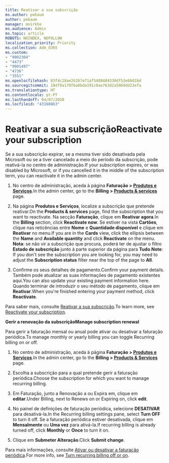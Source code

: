 ```yaml
---
title: Reativar a sua subscrição
ms.author: pebaum
author: pebaum
manager: mnirkhe
ms.audience: Admin
ms.topic: article
ROBOTS: NOINDEX, NOFOLLOW
localization_priority: Priority
ms.collection: Adm_O365
ms.custom:
- "9002304"
- "4473"
- "9001497"
- "4736"
- "3551"
ms.openlocfilehash: 83f4c28ae26267e71af5488484330df53e08d1bd
ms.sourcegitcommit: 18df9a170f6a0bda191c0ae763d2a5069dd22efa
ms.translationtype: HT
ms.contentlocale: pt-PT
ms.lasthandoff: 04/07/2020
ms.locfileid: "43160863"
---
```

# <a name="reactivate-your-subscription"></a><span data-ttu-id="5e6b8-102">Reativar a sua subscrição</span><span class="sxs-lookup"><span data-stu-id="5e6b8-102">Reactivate your subscription</span></span>

<span data-ttu-id="5e6b8-103">Se a sua subscrição expirar, se a mesma tiver sido desativada pela Microsoft ou se a tiver cancelado a meio do período da subscrição, pode reativá-la no centro de administração.</span><span class="sxs-lookup"><span data-stu-id="5e6b8-103">If your subscription expires, or was disabled by Microsoft, or if you cancelled it in the middle of the subscription term, you can reactivate it in the admin center.</span></span> 

1. <span data-ttu-id="5e6b8-104">No centro de administração, aceda à página **Faturação > [Produtos e Serviços](https://go.microsoft.com/fwlink/p/?linkid=842054)**.</span><span class="sxs-lookup"><span data-stu-id="5e6b8-104">In the admin center, go to the **Billing > [Products & services](https://go.microsoft.com/fwlink/p/?linkid=842054)** page.</span></span>

2. <span data-ttu-id="5e6b8-105">Na página **Produtos e Serviços**, localize a subscrição que pretende reativar.</span><span class="sxs-lookup"><span data-stu-id="5e6b8-105">On the **Products & services** page, find the subscription that you want to reactivate.</span></span>  <span data-ttu-id="5e6b8-106">Na secção **Faturação**, clique em **Reativar agora**.</span><span class="sxs-lookup"><span data-stu-id="5e6b8-106">In the **Billing** section, click **Reactivate now**.</span></span>  <span data-ttu-id="5e6b8-107">Se estiver na vista **Cartões**, clique nas reticências entre **Nome** e **Quantidade disponível** e clique em **Reativar** no menu.</span><span class="sxs-lookup"><span data-stu-id="5e6b8-107">If you are in the **Cards** view, click the ellipsis between the **Name** and **Available quantity** and click **Reactivate** on the menu.</span></span> <span data-ttu-id="5e6b8-108">**Nota**: se não vir a subscrição que procura, poderá ter de ajustar o filtro **Estado de subscrição** junto à parte superior da página para **Tudo**.</span><span class="sxs-lookup"><span data-stu-id="5e6b8-108">**Note**: If you don't see the subscription you are looking for, you may need to adjust the **Subscription status** filter near the top of the page to **All**.</span></span>

3. <span data-ttu-id="5e6b8-109">Confirme os seus detalhes de pagamento.</span><span class="sxs-lookup"><span data-stu-id="5e6b8-109">Confirm your payment details.</span></span>  <span data-ttu-id="5e6b8-110">Também pode atualizar as suas informações de pagamento existentes aqui.</span><span class="sxs-lookup"><span data-stu-id="5e6b8-110">You can also update your existing payment information here.</span></span>  <span data-ttu-id="5e6b8-111">Quando terminar de introduzir o seu método de pagamento, clique em **Reativar**.</span><span class="sxs-lookup"><span data-stu-id="5e6b8-111">When you're finished entering your payment method, click **Reactivate**.</span></span>

<span data-ttu-id="5e6b8-112">Para saber mais, consulte [Reativar a sua subscrição](https://docs.microsoft.com/office365/admin/subscriptions-and-billing/reactivate-your-subscription).</span><span class="sxs-lookup"><span data-stu-id="5e6b8-112">To learn more, see [Reactivate your subscription](https://docs.microsoft.com/office365/admin/subscriptions-and-billing/reactivate-your-subscription).</span></span>

<span data-ttu-id="5e6b8-113">**Gerir a renovação da subscrição**</span><span class="sxs-lookup"><span data-stu-id="5e6b8-113">**Manage subscription renewal**</span></span>

<span data-ttu-id="5e6b8-114">Para gerir a faturação mensal ou anual pode ativar ou desativar a faturação periódica.</span><span class="sxs-lookup"><span data-stu-id="5e6b8-114">To manage monthly or yearly billing you can toggle Recurring billing on or off.</span></span>

1. <span data-ttu-id="5e6b8-115">No centro de administração, aceda à página **Faturação > [ Produtos e Serviços](https://go.microsoft.com/fwlink/p/?linkid=842054)**.</span><span class="sxs-lookup"><span data-stu-id="5e6b8-115">In the admin center, go to the **Billing > [Products & Services](https://go.microsoft.com/fwlink/p/?linkid=842054)** page.</span></span>

2. <span data-ttu-id="5e6b8-116">Escolha a subscrição para a qual pretende gerir a faturação periódica.</span><span class="sxs-lookup"><span data-stu-id="5e6b8-116">Choose the subscription for which you want to manage recurring billing.</span></span> 

3. <span data-ttu-id="5e6b8-117">Em Faturação, junto a Renovação a ou Expira em, clique em **editar**.</span><span class="sxs-lookup"><span data-stu-id="5e6b8-117">Under Billing, next to Renews on or Expiring on, click **edit**.</span></span>

4. <span data-ttu-id="5e6b8-118">No painel de definições de faturação periódica, selecione **DESATIVAR** para desativá-la.</span><span class="sxs-lookup"><span data-stu-id="5e6b8-118">In the Recurring billing settings pane, select **Turn OFF** to turn it off.</span></span> <span data-ttu-id="5e6b8-119">Se a faturação periódica estiver desativada, clique em **Mensalmente** ou **Uma vez** para ativá-la.</span><span class="sxs-lookup"><span data-stu-id="5e6b8-119">If recurring billing is already turned off, click **Monthly** or **Once** to turn it on.</span></span> 

5. <span data-ttu-id="5e6b8-120">Clique em **Submeter Alteração**.</span><span class="sxs-lookup"><span data-stu-id="5e6b8-120">Click **Submit change**.</span></span>

<span data-ttu-id="5e6b8-121">Para mais informações, consulte [Ativar ou desativar a faturação periódica](https://docs.microsoft.com/office365/admin/subscriptions-and-billing/renew-your-subscription#turn-recurring-billing-off-or-on).</span><span class="sxs-lookup"><span data-stu-id="5e6b8-121">For more info, see [Turn recurring billing off or on](https://docs.microsoft.com/office365/admin/subscriptions-and-billing/renew-your-subscription#turn-recurring-billing-off-or-on).</span></span>
